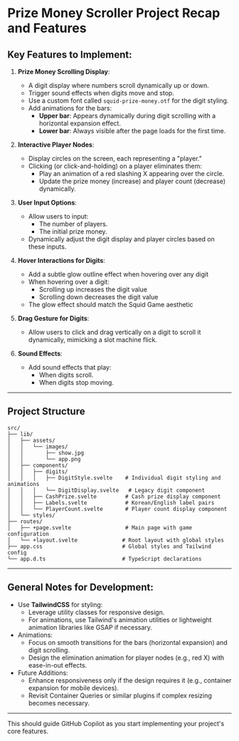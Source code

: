 # Prize Money Scroller Project Recap and Features

## Key Features to Implement:

1. **Prize Money Scrolling Display**:
   - A digit display where numbers scroll dynamically up or down.
   - Trigger sound effects when digits move and stop.
   - Use a custom font called `squid-prize-money.otf` for the digit styling.
   - Add animations for the bars:
     - **Upper bar**: Appears dynamically during digit scrolling with a horizontal expansion effect.
     - **Lower bar**: Always visible after the page loads for the first time.

2. **Interactive Player Nodes**:
   - Display circles on the screen, each representing a "player."
   - Clicking (or click-and-holding) on a player eliminates them:
     - Play an animation of a red slashing X appearing over the circle.
     - Update the prize money (increase) and player count (decrease) dynamically.

3. **User Input Options**:
   - Allow users to input:
     - The number of players.
     - The initial prize money.
   - Dynamically adjust the digit display and player circles based on these inputs.

4. **Hover Interactions for Digits**:
   - Add a subtle glow outline effect when hovering over any digit
   - When hovering over a digit:
     - Scrolling up increases the digit value
     - Scrolling down decreases the digit value
   - The glow effect should match the Squid Game aesthetic

5. **Drag Gesture for Digits**:
   - Allow users to click and drag vertically on a digit to scroll it dynamically, mimicking a slot machine flick.

6. **Sound Effects**:
   - Add sound effects that play:
     - When digits scroll.
     - When digits stop moving.

---

## Project Structure

```
src/
├── lib/
│   ├── assets/
│   │   └── images/
│   │       ├── show.jpg
│   │       └── app.png
│   ├── components/
│   │   ├── digits/
│   │   │   ├── DigitStyle.svelte    # Individual digit styling and animations
│   │   │   └── DigitDisplay.svelte   # Legacy digit component
│   │   ├── CashPrize.svelte         # Cash prize display component
│   │   ├── Labels.svelte            # Korean/English label pairs
│   │   └── PlayerCount.svelte       # Player count display component
│   └── styles/
├── routes/
│   ├── +page.svelte                 # Main page with game configuration
│   └── +layout.svelte              # Root layout with global styles
├── app.css                         # Global styles and Tailwind config
└── app.d.ts                        # TypeScript declarations
```

---

## General Notes for Development:

- Use **TailwindCSS** for styling:
  - Leverage utility classes for responsive design.
  - For animations, use Tailwind's animation utilities or lightweight animation libraries like GSAP if necessary.
- Animations:
  - Focus on smooth transitions for the bars (horizontal expansion) and digit scrolling.
  - Design the elimination animation for player nodes (e.g., red X) with ease-in-out effects.
- Future Additions:
  - Enhance responsiveness only if the design requires it (e.g., container expansion for mobile devices).
  - Revisit Container Queries or similar plugins if complex resizing becomes necessary.

---

This should guide GitHub Copilot as you start implementing your project's core features.
